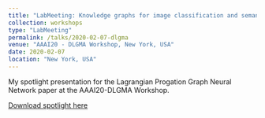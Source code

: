 ```yaml
---
title: "LabMeeting: Knowledge graphs for image classification and semantic navigation – from reality to virtual worlds"
collection: workshops
type: "LabMeeting"
permalink: /talks/2020-02-07-dlgma
venue: "AAAI20 - DLGMA Workshop, New York, USA"
date: 2020-02-07
location: "New York, USA"
---
```


My spotlight presentation for the Lagrangian Progation Graph Neural Network paper at the AAAI20-DLGMA Workshop.

[Download spotlight here](http://mtiezzi.github.io/files/lpgnn-spotlight_tiezzi.pdf)